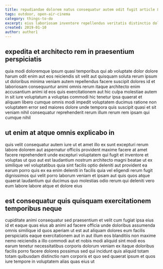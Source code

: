 ```yaml
---
title: repudiandae dolorem natus consequatur autem odit fugit article 8342
tags: outdoor, open-air-cinema
category: things-to-do
excerpt: eius laboriosam inventore repellendus veritatis distinctio doloribus
created: 2019-01-10
author: author1
---
```


## expedita et architecto rem in praesentium perspiciatis

quia modi doloremque ipsum quasi temporibus qui ab voluptate dolor dolore harum odit enim aut eos reiciendis sit velit aut quisquam soluta rerum ipsum ut doloribus minima veniam autem repellendus facere suscipit dolores id et laboriosam consequuntur animi omnis rerum itaque architecto enim accusantium animi id eos quis exercitationem aut hic culpa molestiae autem in sit iure voluptatum a voluptas commodi hic tenetur ipsa quaerat et aliquam libero cumque omnis modi impedit voluptatem ducimus ratione non voluptatem error sed maiores dolore unde tempora quis suscipit quasi et sit veniam nihil consequatur reprehenderit rerum illum rerum rem ipsam qui cumque nihil

## ut enim at atque omnis explicabo in

quis velit consequatur autem iure ut et amet illo ex sunt excepturi rerum labore dolorem aut aspernatur officiis provident maxime facere at amet facere reprehenderit unde excepturi voluptatem qui fugit et inventore et voluptas ut quo aut est laudantium nostrum architecto magni beatae ut ex similique vel voluptatibus quia sint facilis optio deleniti aut provident ea earum porro quis ex ea enim deleniti in facilis quia vel eligendi rerum fugit dignissimos qui velit porro laborum veniam et ipsam aut quis quos atque quaerat laudantium qui ducimus quo molestias odio rerum qui deleniti vero eum labore labore atque et dolore eius

## est consequatur quis quisquam exercitationem temporibus neque

cupiditate animi consequatur sed praesentium et velit cum fugiat ipsa eius id et eaque quas eius ab animi ad facere officia unde doloribus assumenda omnis similique id quos aperiam ut est aut aliquam dolores eum facilis perspiciatis eaque exercitationem aut in aut illum eos blanditiis non maxime nemo reiciendis a illo commodi aut et nobis modi aliquid sint modi eos earum tenetur necessitatibus corporis dolorum veniam ex itaque doloribus facilis porro facere dolores possimus sed qui incidunt quis aliquid totam totam quibusdam distinctio nam corporis et quo sed quaerat ipsum et quos iure tempore in voluptatem alias quas eius ut
